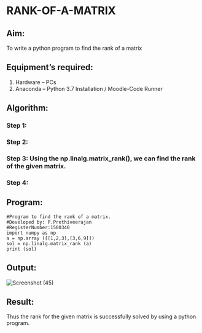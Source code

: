 # RANK-OF-A-MATRIX
## Aim:
To write a python program to find the rank of a matrix
## Equipment’s required:
1. 	Hardware – PCs
2. 	Anaconda – Python 3.7 Installation / Moodle-Code Runner
## Algorithm:
### Step 1: 
### Step 2: 
### Step 3: Using the np.linalg.matrix_rank(), we can find the rank of the given matrix.
### Step 4: 
## Program:
``````````````````
#Program to find the rank of a matrix.
#Developed by: P.Prethiveerajan
#RegisterNumber:1500340
import numpy as np
a = np.array ([[1,2,3],[3,6,9]])
sol = np.linalg.matrix_rank (a)
print (sol)
``````````````````
## Output: 
![Screenshot (45)](https://user-images.githubusercontent.com/94233064/143688314-f0dbcead-3084-4eeb-8500-0ce81698d847.png)

## Result:
Thus the rank for the given matrix is successfully solved by  using a python program.

